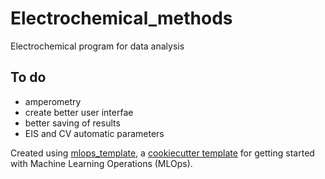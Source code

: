 # Electrochemical_methods

Electrochemical program for data analysis

## To do
- amperometry
- create better user interfae
- better saving of results
- EIS and CV automatic parameters

Created using [mlops_template](https://github.com/SkafteNicki/mlops_template),
a [cookiecutter template](https://github.com/cookiecutter/cookiecutter) for getting
started with Machine Learning Operations (MLOps).
